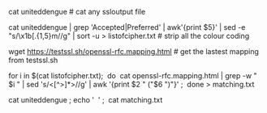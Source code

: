cat uniteddengue # cat any ssloutput file

cat uniteddengue | grep 'Accepted\|Preferred' | awk'{print $5}' | sed -e "s/\x1b\[.\{1,5\}m//g" | sort -u > listofcipher.txt # strip all the colour coding

wget https://testssl.sh/openssl-rfc.mapping.html # get
the lastest mapping from testssl.sh

for i in $(cat listofcipher.txt);  do  cat openssl-rfc.mapping.html | grep -w " $i " | sed 's/<[^>]*>//g' | awk '{print $2 " ("$6 ")"}' ;  done > matching.txt

cat uniteddengue ; echo '  ' ;  cat matching.txt

